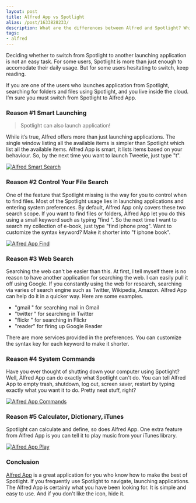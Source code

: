 ```yaml
---
layout: post
title: Alfred App vs Spotlight
alias: /post/1633828233/‎
description: What are the differences between Alfred and Spotlight? Which one is better?
tags:
- alfred
---
```

Deciding whether to switch from Spotlight to another launching application is not an easy task. For some users, Spotlight is more than just enough to accomodate their daily usage. But for some users hesitating to switch, keep reading.

If you are one of the users who launches application from Spotlight, searching for folders and files using Spotlight, and you live inside the cloud. I’m sure you must switch from Spotlight to Alfred App.

### Reason #1 Smart Launching

> Spotlight can also launch application!

While it’s true, Alfred offers more than just launching applications. The single window listing all the available items is simpler than Spotlight which list all the available items. Alfred App is smart, it lists items based on your behaviour. So, by the next time you want to launch Tweetie, just type "t".

[ ![Alfred Smart Search][img1] ](http://images.sayzlim.net/2010/11/alfred_apps.jpg "Alfred Smart Search")

[img1]: http://images.sayzlim.net/2010/11/alfred_apps.jpg "Alfred Smart Search"

### Reason #2 Control Your File Search
One of the feature that Spotlight missing is the way for you to control when to find files. Most of the Spotlight usage lies in launching applications and entering system preferences. By default, Alfred App only covers these two search scope. If you want to find files or folders, Alfred App let you do this using a small keyword such as typing "find <keyword>". So the next time I want to search my collection of e-book, just type "find iphone prog". Want to customize the syntax keyword? Make it shorter into "f iphone book".

[ ![Alfred App Find][img2] ](http://images.sayzlim.net/2010/11/alfred_find.jpg "Alfred App Find")

[img2]: http://images.sayzlim.net/2010/11/alfred_find.jpg "Alfred App Find"

### Reason #3 Web Search
Searching the web can't be easier than this. At first, I tell myself there is no reason to have another application for searching the web. I can easily pull it off using Google. If you constantly using the web for research, searching via varies of search engine such as Twitter, Wikipedia, Amazon. Alfred App can help do it in a quicker way. Here are some examples.

- "gmail <keyword>" for searching mail in Gmail
- "twitter <keyword>" for searching in Twitter
- "flickr <keyword>" for searching in Flickr
- "reader" for firing up Google Reader

There are more services provided in the preferences. You can customize the syntax key for each keyword to make it shorter.

### Reason #4 System Commands
Have you ever thought of shutting down your computer using Spotlight? Well, Alfred App can do exactly what Spotlight can't do. You can tell Alfred App to empty trash, shutdown, log out, screen saver, restart by typing exactly what you want it to do. Pretty neat stuff, right?

[ ![Alfred App Commands][img4] ](http://images.sayzlim.net/2010/11/alfred_commands.jpg "Alfred App Commands")

[img4]: http://images.sayzlim.net/2010/11/alfred_commands.jpg "Alfred App Commands"

### Reason #5 Calculator, Dictionary, iTunes
Spotlight can calculate and define, so does Alfred App. One extra feature from Alfred App is you can tell it to play music from your iTunes library.

[ ![Alfred App Play][img5] ](http://images.sayzlim.net/2010/11/alfred_play.jpg "Alfred App Play")

[img5]: http://images.sayzlim.net/2010/11/alfred_play.jpg "Alfred App Play"

### Conclusion
[Alfred App](http://www.alfredapp.com/ "Alfred App - Productivity App for Mac OS X") is a great application for you who know how to make the best of Spotlight. If you frequently use Spotlight to navigate, launching applications. The Alfred App is certainly what you have been looking for. It is simple and easy to use. And if you don't like the icon, hide it.